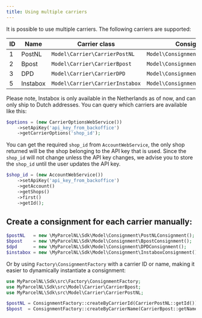 ```yaml
---
title: Using multiple carriers
---
```


It is possible to use multiple carriers. The following carriers are supported:

| ID  | Name     | Carrier class                   | Consignment class                       |
|-----|----------|---------------------------------|-----------------------------------------|
| 1   | PostNL   | `Model\Carrier\CarrierPostNL`   | `Model\Consignment\PostNLConsignment`   |
| 2   | Bpost    | `Model\Carrier\CarrierBpost`    | `Model\Consignment\BpostConsignment`    |
| 3   | DPD      | `Model\Carrier\CarrierDPD`      | `Model\Consignment\DPDConsignment`      |
| 5   | Instabox | `Model\Carrier\CarrierInstabox` | `Model\Consignment\InstaboxConsignment` |

Please note, Instabox is only available in the Netherlands as of now, and
can only ship to Dutch addresses. You can query which carriers are available
like this:

```php
$options = (new CarrierOptionsWebService())
    ->setApiKey('api_key_from_backoffice')
    ->getCarrierOptions('shop_id');
```

You can get the required `shop_id` from `AccountWebService`, the only shop
returned will be the shop belonging to the API key that is used. Since
the `shop_id` will not change unless the API key changes, we advise you to store
the `shop_id` until the user updates the API key.

```php
$shop_id = (new AccountWebService())
    ->setApiKey('api_key_from_backoffice')
    ->getAccount()
    ->getShops()
    ->first()
    ->getId();
```

## Create a consignment for each carrier manually:

```php
$postNL   = new \MyParcelNL\Sdk\Model\Consignment\PostNLConsignment();
$bpost    = new \MyParcelNL\Sdk\Model\Consignment\BpostConsignment();
$dpd      = new \MyParcelNL\Sdk\Model\Consignment\DPDConsignment();
$instabox = new \MyParcelNL\Sdk\Model\Consignment\InstaboxConsignment();
```

Or by using `Factory\ConsignmentFactory` with a carrier ID or name, making it
easier to dynamically instantiate a consignment:

```php
use MyParcelNL\Sdk\src\Factory\ConsignmentFactory;
use MyParcelNL\Sdk\src\Model\Carrier\CarrierBpost;
use MyParcelNL\Sdk\src\Model\Carrier\CarrierPostNL;

$postNL = ConsignmentFactory::createByCarrierId(CarrierPostNL::getId());
$bpost  = ConsignmentFactory::createByCarrierName(CarrierBpost::getName());
```
